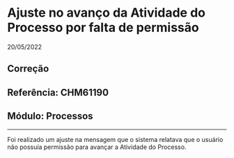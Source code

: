 # Ajuste no avanço da Atividade do Processo por falta de permissão
20/05/2022
## Correção
## Referência: CHM61190
## Módulo: Processos
***

Foi realizado um ajuste na mensagem que o sistema relatava que o usuário não possuía permissão para avançar a Atividade do Processo.
